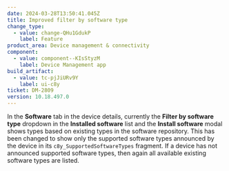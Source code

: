 ```yaml
---
date: 2024-03-28T13:50:41.045Z
title: Improved filter by software type
change_type:
  - value: change-QHu1GdukP
    label: Feature
product_area: Device management & connectivity
component:
  - value: component--KIsStyzM
    label: Device Management app
build_artifact:
  - value: tc-pjJiURv9Y
    label: ui-c8y
ticket: DM-2809
version: 10.18.497.0
---
```

In the <b>Software</b> tab in the device details, currently the <b>Filter by software type</b> dropdown in the <b>Installed software</b> list and the <b>Install software</b> modal shows types based on existing types in the software repository. This has been changed to show only the supported software types announced by the device in its <code>c8y_SupportedSoftwareTypes</code> fragment. If a device has not announced supported software types, then again all available existing software types are listed.
